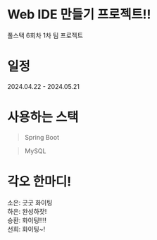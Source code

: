 # Web IDE 만들기 프로젝트!!
풀스택 6회차 1차 팀 프로젝트

# 일정
2024.04.22 - 2024.05.21

# 사용하는 스택
> Spring Boot

> MySQL

# 각오 한마디!
소은: 굿굿 화이팅 </br>
하은: 완성하잣! </br>
승환: 화이팅!!!! </br>
선희: 화이팅~!